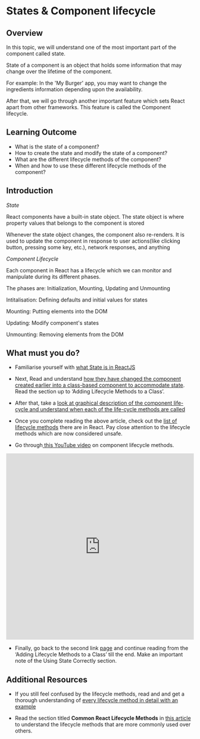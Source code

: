 ﻿# States & Component lifecycle

## Overview

In this topic, we will understand one of the most important part of the component called state.  

State of a component is an object that holds some information that may change over the lifetime of the component.

 For example: In the 'My Burger' app, you may want to change the ingredients information depending upon the availability. 

After that, we will go through another important feature which sets React apart from other frameworks. This feature is called the Component lifecycle.



## Learning Outcome

- What is the state of a component?
- How to create the state and modify the state of a component?
- What are the different lifecycle methods of the component?
- When and how to use these different lifecycle methods of the component?


## Introduction

*State*

React components have a built-in state object.
The state object is where property values that belongs to the component is stored

Whenever the state object changes, the component also re-renders.
It is used to update the component in response to user actions(like clicking button, pressing some key, etc.),  network responses, and anything


*Component Lifecycle*

Each component in React has a lifecycle which we can monitor and manipulate during its different phases.

The  phases are:  Initialization, Mounting, Updating and Unmounting

Intitalisation: Defining defaults and initial values for states

Mounting: Putting elements into the DOM

Updating: Modify component's states

Unmounting: Removing elements from the DOM


## What must you do?


-	Familiarise yourself with [what State is in ReactJS](https://www.w3schools.com/react/react_state.asp)

-	Next, Read and understand [how they have changed the component created earlier into a class-based component to accommodate state](https://reactjs.org/docs/state-and-lifecycle.html). Read the section up to ‘Adding Lifecycle Methods to a Class’.

-	After that, take a [look at graphical description of the component life-cycle and understand when each of the life-cycle methods are called](https://www.geeksforgeeks.org/reactjs-lifecycle-components/)

-	Once you complete reading the above article, check out the [list of lifecycle methods](https://reactjs.org/docs/react-component.html) there are in React. Pay close attention to the lifecycle methods which are now considered unsafe. 

- Go through[ this YouTube video](https://www.youtube.com/watch?v=Aa5xrXNvIyU) on component lifecycle methods.


<iframe style='width:100%;height:500px'src="https://www.youtube.com/embed/Aa5xrXNvIyU" width="640" height="360" frameborder="0" allow="autoplay; fullscreen" allowfullscreen></iframe>



-	Finally, go back to the second link [page](https://reactjs.org/docs/state-and-lifecycle.html) and continue reading from the ‘Adding Lifecycle Methods to a Class’ till the end. 
Make an important note of the Using State Correctly section.



## Additional Resources

- If you still feel confused by the lifecycle methods, read and and get a thorough understanding of [every lifecycle method in detail with an example](https://www.w3schools.com/react/react_lifecycle.asp)

- Read the section titled **Common React Lifecycle Methods** in [this article](https://programmingwithmosh.com/javascript/react-lifecycle-methods/) to understand the lifecycle methods that are more commonly used over others.

